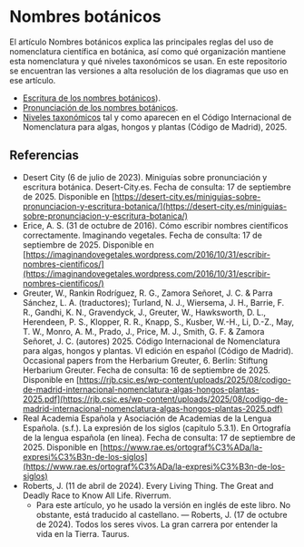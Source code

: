 # Nombres botánicos

El artículo Nombres botánicos explica las principales reglas del uso de nomenclatura científica en botánica, así como qué organización mantiene esta nomenclatura y qué niveles taxonómicos se usan. En este repositorio se encuentran las versiones a alta resolución de los diagramas que uso en ese artículo.
- [Escritura de los nombres botánicos](https://github.com/AprendizBonsai/nombres-botanicos/blob/main/Escritura%20nombres%20botanicos.jpg)).
- [Pronunciación de los nombres botánicos](https://github.com/AprendizBonsai/nombres-botanicos/blob/main/Pronunciacion%20nombres%20botanicos.jpg).
- [Niveles taxonómicos](https://github.com/AprendizBonsai/nombres-botanicos/blob/main/Niveles%20taxonomicos.jpg) tal y como aparecen en el Código Internacional de Nomenclatura para algas, hongos y plantas (Código de Madrid), 2025.

## Referencias
* Desert City (6 de julio de 2023). Miniguías sobre pronunciación y escritura botánica. Desert-City.es. Fecha de consulta: 17 de septiembre de 2025. Disponible en [https://desert-city.es/miniguias-sobre-pronunciacion-y-escritura-botanica/](https://desert-city.es/miniguias-sobre-pronunciacion-y-escritura-botanica/)
* Erice, A. S. (31 de octubre de 2016). Cómo escribir nombres científicos correctamente. Imaginando vegetales. Fecha de consulta: 17 de septiembre de 2025. Disponible en [https://imaginandovegetales.wordpress.com/2016/10/31/escribir-nombres-cientificos/](https://imaginandovegetales.wordpress.com/2016/10/31/escribir-nombres-cientificos/)
* Greuter, W., Rankin Rodríguez, R. G., Zamora Señoret, J. C. & Parra Sánchez, L. A. (traductores); Turland, N. J., Wiersema, J. H., Barrie, F. R., Gandhi, K. N., Gravendyck, J., Greuter, W., Hawksworth, D. L., Herendeen, P. S., Klopper, R. R., Knapp, S., Kusber, W.-H., Li, D.-Z., May, T. W., Monro, A. M., Prado, J., Price, M. J., Smith, G. F. & Zamora Señoret, J. C. (autores) 2025. Código Internacional de Nomenclatura para algas, hongos y plantas. VI edición en español (Código de Madrid). Occasional papers from the Herbarium Greuter, 6. Berlín: Stiftung Herbarium Greuter. Fecha de consulta: 16 de septiembre de 2025. Disponible en [https://rjb.csic.es/wp-content/uploads/2025/08/codigo-de-madrid-internacional-nomenclatura-algas-hongos-plantas-2025.pdf](https://rjb.csic.es/wp-content/uploads/2025/08/codigo-de-madrid-internacional-nomenclatura-algas-hongos-plantas-2025.pdf)
* Real Academia Española y Asociación de Academias de la Lengua Española. (s.f.). La expresión de los siglos (capítulo 5.3.1). En Ortografía de la lengua española (en línea). Fecha de consulta: 17 de septiembre de 2025. Disponible en [https://www.rae.es/ortograf%C3%ADa/la-expresi%C3%B3n-de-los-siglos](https://www.rae.es/ortograf%C3%ADa/la-expresi%C3%B3n-de-los-siglos)
* Roberts, J. (11 de abril de 2024). Every Living Thing. The Great and Deadly Race to Know All Life. Riverrum.
  * Para este artículo, yo he usado la versión en inglés de este libro. No obstante, está traducido al castellano. — Roberts, J. (17 de octubre de 2024). Todos los seres vivos. La gran carrera por entender la vida en la Tierra. Taurus.
